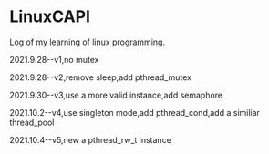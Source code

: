 # LinuxCAPI
Log of my learning of linux programming.

2021.9.28--v1,no mutex

2021.9.28--v2,remove sleep,add pthread_mutex

2021.9.30--v3,use a more valid instance,add semaphore

2021.10.2--v4,use singleton mode,add pthread_cond,add a similiar thread_pool

2021.10.4--v5,new a pthread_rw_t instance
